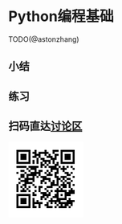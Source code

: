 # Python编程基础

TODO(@astonzhang)


## 小结

## 练习

## 扫码直达[讨论区](https://discuss.gluon.ai/t/topic/6967)

![](../img/qr_python.svg)
